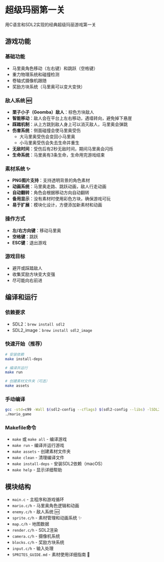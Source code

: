 # 超级玛丽第一关
用C语言和SDL2实现的经典超级玛丽游戏第一关

## 游戏功能

### 基础功能
- 马里奥角色移动（左右键）和跳跃（空格键）
- 重力物理系统和碰撞检测
- 卷轴式摄像机跟随
- 奖励方块系统（马里奥可以变大变快）

### 敌人系统 🆕
- **栗子小子（Goomba）敌人**：棕色方块敌人
- **智能移动**：敌人会在平台上左右移动，遇墙转向，避免掉下悬崖
- **踩踏机制**：从上方跳到敌人身上可以消灭敌人，马里奥会弹跳
- **伤害系统**：侧面碰撞会使马里奥受伤
  - 大马里奥受伤会变回小马里奥
  - 小马里奥受伤会失去生命并重生
- **无敌时间**：受伤后有2秒无敌时间，期间马里奥会闪烁
- **生命系统**：马里奥有3条生命，生命用完游戏结束

### 素材系统 ✨
- **PNG图片支持**：支持透明背景的角色素材
- **动画系统**：马里奥走路、跳跃动画，敌人行走动画
- **自动翻转**：角色会根据移动方向自动翻转
- **备用显示**：没有素材时使用彩色方块，确保游戏可玩
- **易于扩展**：模块化设计，方便添加新素材和动画

### 操作方式
- **左/右方向键**：移动马里奥
- **空格键**：跳跃
- **ESC键**：退出游戏

### 游戏目标
- 避开或踩踏敌人
- 收集奖励方块变大变强
- 尽可能向右前进

## 编译和运行

### 依赖要求
- SDL2：`brew install sdl2`
- SDL2_image：`brew install sdl2_image`

### 快速开始（推荐）
```bash
# 安装依赖
make install-deps

# 编译并运行
make run

# 创建素材文件夹（可选）
make assets
```

### 手动编译
```bash
gcc -std=c99 -Wall $(sdl2-config --cflags) $(sdl2-config --libs) -lSDL2_image -o mario_game main.c mario.c map.c render.c input.c camera.c blocks.c enemy.c sprite.c
./mario_game
```

### Makefile命令
- `make` 或 `make all` - 编译游戏
- `make run` - 编译并运行游戏
- `make assets` - 创建素材文件夹
- `make clean` - 清理编译文件
- `make install-deps` - 安装SDL2依赖（macOS）
- `make help` - 显示详细帮助

## 模块结构
- `main.c` - 主程序和游戏循环
- `mario.c/h` - 马里奥角色逻辑和动画
- `enemy.c/h` - 敌人系统 🆕
- `sprite.c/h` - 素材管理和动画系统 ✨
- `map.c/h` - 地图数据
- `render.c/h` - SDL2渲染
- `camera.c/h` - 摄像机系统
- `blocks.c/h` - 奖励方块系统
- `input.c/h` - 输入处理
- `SPRITES_GUIDE.md` - 素材使用详细指南 📖

